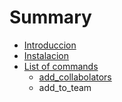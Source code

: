 # Summary

* [Introduccion](README.md)
* [Instalacion](instalacion.md)
* [List of commands](list_of_commands.md)
   * [add_collabolators](addcollabolators.md)
   * add_to_team

